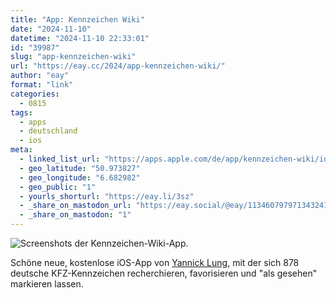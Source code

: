 ```yaml
---
title: "App: Kennzeichen Wiki"
date: "2024-11-10"
datetime: "2024-11-10 22:33:01"
id: "39987"
slug: "app-kennzeichen-wiki"
url: "https://eay.cc/2024/app-kennzeichen-wiki/"
author: "eay"
format: "link"
categories:
  - 0815
tags:
  - apps
  - deutschland
  - ios
meta:
  - linked_list_url: "https://apps.apple.com/de/app/kennzeichen-wiki/id6670382447"
  - geo_latitude: "50.973827"
  - geo_longitude: "6.682982"
  - geo_public: "1"
  - yourls_shorturl: "https://eay.li/3sz"
  - _share_on_mastodon_url: "https://eay.social/@eay/113460797971343241"
  - _share_on_mastodon: "1"
---
```


![Screenshots der Kennzeichen-Wiki-App.](https://eay.cc/uploads/2024/kennzeichen-wiki.png)

Schöne neue, kostenlose iOS-App von [Yannick Lung](https://yannicklung.com/), mit der sich 878 deutsche KFZ-Kennzeichen recherchieren, favorisieren und "als gesehen" markieren lassen.
